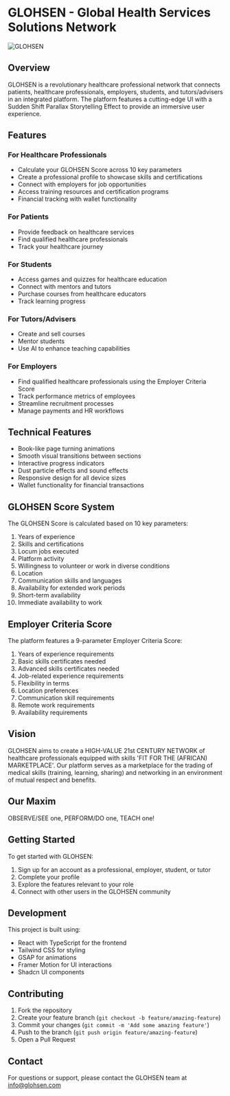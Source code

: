 
# GLOHSEN - Global Health Services Solutions Network

![GLOHSEN](https://images.unsplash.com/photo-1576091160550-2173dba999ef?auto=format&fit=crop&q=80&w=400)

## Overview
GLOHSEN is a revolutionary healthcare professional network that connects patients, healthcare professionals, employers, students, and tutors/advisers in an integrated platform. The platform features a cutting-edge UI with a Sudden Shift Parallax Storytelling Effect to provide an immersive user experience.

## Features

### For Healthcare Professionals
- Calculate your GLOHSEN Score across 10 key parameters
- Create a professional profile to showcase skills and certifications
- Connect with employers for job opportunities
- Access training resources and certification programs
- Financial tracking with wallet functionality

### For Patients
- Provide feedback on healthcare services
- Find qualified healthcare professionals
- Track your healthcare journey

### For Students
- Access games and quizzes for healthcare education
- Connect with mentors and tutors
- Purchase courses from healthcare educators
- Track learning progress

### For Tutors/Advisers
- Create and sell courses
- Mentor students
- Use AI to enhance teaching capabilities

### For Employers
- Find qualified healthcare professionals using the Employer Criteria Score
- Track performance metrics of employees
- Streamline recruitment processes
- Manage payments and HR workflows

## Technical Features
- Book-like page turning animations
- Smooth visual transitions between sections
- Interactive progress indicators
- Dust particle effects and sound effects
- Responsive design for all device sizes
- Wallet functionality for financial transactions

## GLOHSEN Score System
The GLOHSEN Score is calculated based on 10 key parameters:
1. Years of experience
2. Skills and certifications
3. Locum jobs executed
4. Platform activity
5. Willingness to volunteer or work in diverse conditions
6. Location
7. Communication skills and languages
8. Availability for extended work periods
9. Short-term availability
10. Immediate availability to work

## Employer Criteria Score
The platform features a 9-parameter Employer Criteria Score:
1. Years of experience requirements
2. Basic skills certificates needed
3. Advanced skills certificates needed
4. Job-related experience requirements
5. Flexibility in terms
6. Location preferences
7. Communication skill requirements
8. Remote work requirements
9. Availability requirements

## Vision
GLOHSEN aims to create a HIGH-VALUE 21st CENTURY NETWORK of healthcare professionals equipped with skills 'FIT FOR THE (AFRICAN) MARKETPLACE'. Our platform serves as a marketplace for the trading of medical skills (training, learning, sharing) and networking in an environment of mutual respect and benefits.

## Our Maxim
OBSERVE/SEE one, PERFORM/DO one, TEACH one!

## Getting Started
To get started with GLOHSEN:
1. Sign up for an account as a professional, employer, student, or tutor
2. Complete your profile
3. Explore the features relevant to your role
4. Connect with other users in the GLOHSEN community

## Development
This project is built using:
- React with TypeScript for the frontend
- Tailwind CSS for styling
- GSAP for animations
- Framer Motion for UI interactions
- Shadcn UI components

## Contributing

1. Fork the repository
2. Create your feature branch (`git checkout -b feature/amazing-feature`)
3. Commit your changes (`git commit -m 'Add some amazing feature'`)
4. Push to the branch (`git push origin feature/amazing-feature`)
5. Open a Pull Request

## Contact

For questions or support, please contact the GLOHSEN team at info@glohsen.com
